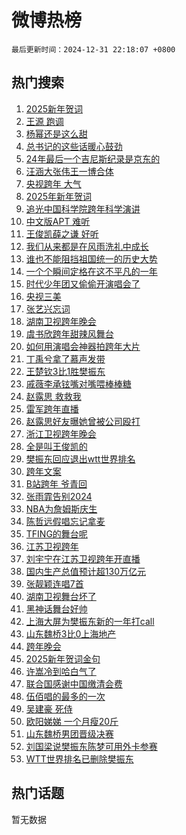 # 微博热榜

`最后更新时间：2024-12-31 22:18:07 +0800`

## 热门搜索

1. [2025新年贺词](https://m.weibo.cn/search?containerid=100103type%3D1%26t%3D10%26q%3D%232025%E6%96%B0%E5%B9%B4%E8%B4%BA%E8%AF%8D%23&stream_entry_id=51&isnewpage=1&extparam=seat%3D1%26c_type%3D51%26pos%3D0%26q%3D%25232025%25E6%2596%25B0%25E5%25B9%25B4%25E8%25B4%25BA%25E8%25AF%258D%2523%26cate%3D10103%26dgr%3D0%26filter_type%3Drealtimehot%26stream_entry_id%3D51%26display_time%3D1735654686%26pre_seqid%3D173565468649703179279124)
1. [王源 跑调](https://m.weibo.cn/search?containerid=100103type%3D1%26t%3D10%26q%3D%E7%8E%8B%E6%BA%90+%E8%B7%91%E8%B0%83&stream_entry_id=31&isnewpage=1&extparam=seat%3D1%26pos%3D0%26q%3D%25E7%258E%258B%25E6%25BA%2590%2520%25E8%25B7%2591%25E8%25B0%2583%26realpos%3D1%26flag%3D4%26c_type%3D31%26band_rank%3D1%26cate%3D5001%26dgr%3D0%26filter_type%3Drealtimehot%26lcate%3D5001%26stream_entry_id%3D31%26display_time%3D1735654686%26pre_seqid%3D173565468649703179279124)
1. [杨幂还是这么甜](https://m.weibo.cn/search?containerid=100103type%3D1%26t%3D10%26q%3D%E6%9D%A8%E5%B9%82%E8%BF%98%E6%98%AF%E8%BF%99%E4%B9%88%E7%94%9C&stream_entry_id=31&isnewpage=1&extparam=seat%3D1%26pos%3D1%26q%3D%25E6%259D%25A8%25E5%25B9%2582%25E8%25BF%2598%25E6%2598%25AF%25E8%25BF%2599%25E4%25B9%2588%25E7%2594%259C%26realpos%3D2%26flag%3D4%26c_type%3D31%26band_rank%3D2%26cate%3D5001%26dgr%3D0%26filter_type%3Drealtimehot%26lcate%3D5001%26stream_entry_id%3D31%26display_time%3D1735654686%26pre_seqid%3D173565468649703179279124)
1. [总书记的这些话暖心鼓劲](https://m.weibo.cn/search?containerid=100103type%3D1%26t%3D10%26q%3D%23%E6%80%BB%E4%B9%A6%E8%AE%B0%E7%9A%84%E8%BF%99%E4%BA%9B%E8%AF%9D%E6%9A%96%E5%BF%83%E9%BC%93%E5%8A%B2%23&stream_entry_id=31&isnewpage=1&extparam=seat%3D1%26pos%3D2%26q%3D%2523%25E6%2580%25BB%25E4%25B9%25A6%25E8%25AE%25B0%25E7%259A%2584%25E8%25BF%2599%25E4%25BA%259B%25E8%25AF%259D%25E6%259A%2596%25E5%25BF%2583%25E9%25BC%2593%25E5%258A%25B2%2523%26realpos%3D3%26flag%3D1%26c_type%3D31%26band_rank%3D3%26cate%3D5001%26dgr%3D0%26filter_type%3Drealtimehot%26lcate%3D5001%26stream_entry_id%3D31%26display_time%3D1735654686%26pre_seqid%3D173565468649703179279124)
1. [24年最后一个吉尼斯纪录是京东的](https://m.weibo.cn/search?containerid=100103type%3D1%26t%3D10%26q%3D%2324%E5%B9%B4%E6%9C%80%E5%90%8E%E4%B8%80%E4%B8%AA%E5%90%89%E5%B0%BC%E6%96%AF%E7%BA%AA%E5%BD%95%E6%98%AF%E4%BA%AC%E4%B8%9C%E7%9A%84%23&stream_entry_id=31&isnewpage=1&extparam=seat%3D1%26topic_ad%3D1%26pos%3D3%26q%3D%252324%25E5%25B9%25B4%25E6%259C%2580%25E5%2590%258E%25E4%25B8%2580%25E4%25B8%25AA%25E5%2590%2589%25E5%25B0%25BC%25E6%2596%25AF%25E7%25BA%25AA%25E5%25BD%2595%25E6%2598%25AF%25E4%25BA%25AC%25E4%25B8%259C%25E7%259A%2584%2523%26dgr%3D0%26adid%3D271126%26filter_type%3Drealtimehot%26c_type%3D31%26band_rank%3D4%26cate%3D5001%26is_ad_pos%3D1%26lcate%3D5001%26stream_entry_id%3D31%26display_time%3D1735654686%26pre_seqid%3D173565468649703179279124)
1. [汪涵大张伟王一博合体](https://m.weibo.cn/search?containerid=100103type%3D1%26t%3D10%26q%3D%23%E6%B1%AA%E6%B6%B5%E5%A4%A7%E5%BC%A0%E4%BC%9F%E7%8E%8B%E4%B8%80%E5%8D%9A%E5%90%88%E4%BD%93%23&stream_entry_id=31&isnewpage=1&extparam=seat%3D1%26pos%3D4%26q%3D%2523%25E6%25B1%25AA%25E6%25B6%25B5%25E5%25A4%25A7%25E5%25BC%25A0%25E4%25BC%259F%25E7%258E%258B%25E4%25B8%2580%25E5%258D%259A%25E5%2590%2588%25E4%25BD%2593%2523%26realpos%3D4%26flag%3D1%26c_type%3D31%26band_rank%3D4%26cate%3D5001%26dgr%3D0%26filter_type%3Drealtimehot%26lcate%3D5001%26stream_entry_id%3D31%26display_time%3D1735654686%26pre_seqid%3D173565468649703179279124)
1. [央视跨年 大气](https://m.weibo.cn/search?containerid=100103type%3D1%26t%3D10%26q%3D%E5%A4%AE%E8%A7%86%E8%B7%A8%E5%B9%B4+%E5%A4%A7%E6%B0%94&stream_entry_id=31&isnewpage=1&extparam=seat%3D1%26pos%3D5%26q%3D%25E5%25A4%25AE%25E8%25A7%2586%25E8%25B7%25A8%25E5%25B9%25B4%2520%25E5%25A4%25A7%25E6%25B0%2594%26realpos%3D5%26flag%3D1%26c_type%3D31%26band_rank%3D5%26cate%3D5001%26dgr%3D0%26filter_type%3Drealtimehot%26lcate%3D5001%26stream_entry_id%3D31%26display_time%3D1735654686%26pre_seqid%3D173565468649703179279124)
1. [2025年新年贺词](https://m.weibo.cn/search?containerid=100103type%3D1%26t%3D10%26q%3D%232025%E5%B9%B4%E6%96%B0%E5%B9%B4%E8%B4%BA%E8%AF%8D%23&stream_entry_id=31&isnewpage=1&extparam=seat%3D1%26pos%3D6%26q%3D%25232025%25E5%25B9%25B4%25E6%2596%25B0%25E5%25B9%25B4%25E8%25B4%25BA%25E8%25AF%258D%2523%26realpos%3D6%26flag%3D2%26c_type%3D31%26band_rank%3D6%26cate%3D5001%26dgr%3D0%26filter_type%3Drealtimehot%26lcate%3D5001%26stream_entry_id%3D31%26display_time%3D1735654686%26pre_seqid%3D173565468649703179279124)
1. [追光中国科学院跨年科学演讲](https://m.weibo.cn/search?containerid=100103type%3D1%26t%3D10%26q%3D%23%E8%BF%BD%E5%85%89%E4%B8%AD%E5%9B%BD%E7%A7%91%E5%AD%A6%E9%99%A2%E8%B7%A8%E5%B9%B4%E7%A7%91%E5%AD%A6%E6%BC%94%E8%AE%B2%23&stream_entry_id=31&isnewpage=1&extparam=seat%3D1%26topic_ad%3D1%26pos%3D7%26q%3D%2523%25E8%25BF%25BD%25E5%2585%2589%25E4%25B8%25AD%25E5%259B%25BD%25E7%25A7%2591%25E5%25AD%25A6%25E9%2599%25A2%25E8%25B7%25A8%25E5%25B9%25B4%25E7%25A7%2591%25E5%25AD%25A6%25E6%25BC%2594%25E8%25AE%25B2%2523%26dgr%3D0%26adid%3D271266%26filter_type%3Drealtimehot%26c_type%3D31%26band_rank%3D7%26cate%3D5001%26is_ad_pos%3D1%26lcate%3D5001%26stream_entry_id%3D31%26display_time%3D1735654686%26pre_seqid%3D173565468649703179279124)
1. [中文版APT 难听](https://m.weibo.cn/search?containerid=100103type%3D1%26t%3D10%26q%3D%E4%B8%AD%E6%96%87%E7%89%88APT+%E9%9A%BE%E5%90%AC&stream_entry_id=31&isnewpage=1&extparam=seat%3D1%26pos%3D8%26q%3D%25E4%25B8%25AD%25E6%2596%2587%25E7%2589%2588APT%2520%25E9%259A%25BE%25E5%2590%25AC%26realpos%3D7%26flag%3D2%26c_type%3D31%26band_rank%3D7%26cate%3D5001%26dgr%3D0%26filter_type%3Drealtimehot%26lcate%3D5001%26stream_entry_id%3D31%26display_time%3D1735654686%26pre_seqid%3D173565468649703179279124)
1. [王俊凯薛之谦 好听](https://m.weibo.cn/search?containerid=100103type%3D1%26t%3D10%26q%3D%E7%8E%8B%E4%BF%8A%E5%87%AF%E8%96%9B%E4%B9%8B%E8%B0%A6+%E5%A5%BD%E5%90%AC&stream_entry_id=31&isnewpage=1&extparam=seat%3D1%26pos%3D9%26q%3D%25E7%258E%258B%25E4%25BF%258A%25E5%2587%25AF%25E8%2596%259B%25E4%25B9%258B%25E8%25B0%25A6%2520%25E5%25A5%25BD%25E5%2590%25AC%26realpos%3D8%26flag%3D1%26c_type%3D31%26band_rank%3D8%26cate%3D5001%26dgr%3D0%26filter_type%3Drealtimehot%26lcate%3D5001%26stream_entry_id%3D31%26display_time%3D1735654686%26pre_seqid%3D173565468649703179279124)
1. [我们从来都是在风雨洗礼中成长](https://m.weibo.cn/search?containerid=100103type%3D1%26t%3D10%26q%3D%23%E6%88%91%E4%BB%AC%E4%BB%8E%E6%9D%A5%E9%83%BD%E6%98%AF%E5%9C%A8%E9%A3%8E%E9%9B%A8%E6%B4%97%E7%A4%BC%E4%B8%AD%E6%88%90%E9%95%BF%23&stream_entry_id=31&isnewpage=1&extparam=seat%3D1%26pos%3D10%26q%3D%2523%25E6%2588%2591%25E4%25BB%25AC%25E4%25BB%258E%25E6%259D%25A5%25E9%2583%25BD%25E6%2598%25AF%25E5%259C%25A8%25E9%25A3%258E%25E9%259B%25A8%25E6%25B4%2597%25E7%25A4%25BC%25E4%25B8%25AD%25E6%2588%2590%25E9%2595%25BF%2523%26realpos%3D9%26flag%3D1%26c_type%3D31%26band_rank%3D9%26cate%3D5001%26dgr%3D0%26filter_type%3Drealtimehot%26lcate%3D5001%26stream_entry_id%3D31%26display_time%3D1735654686%26pre_seqid%3D173565468649703179279124)
1. [谁也不能阻挡祖国统一的历史大势](https://m.weibo.cn/search?containerid=100103type%3D1%26t%3D10%26q%3D%23%E8%B0%81%E4%B9%9F%E4%B8%8D%E8%83%BD%E9%98%BB%E6%8C%A1%E7%A5%96%E5%9B%BD%E7%BB%9F%E4%B8%80%E7%9A%84%E5%8E%86%E5%8F%B2%E5%A4%A7%E5%8A%BF%23&stream_entry_id=31&isnewpage=1&extparam=seat%3D1%26pos%3D11%26q%3D%2523%25E8%25B0%2581%25E4%25B9%259F%25E4%25B8%258D%25E8%2583%25BD%25E9%2598%25BB%25E6%258C%25A1%25E7%25A5%2596%25E5%259B%25BD%25E7%25BB%259F%25E4%25B8%2580%25E7%259A%2584%25E5%258E%2586%25E5%258F%25B2%25E5%25A4%25A7%25E5%258A%25BF%2523%26realpos%3D10%26flag%3D1%26c_type%3D31%26band_rank%3D10%26cate%3D5001%26dgr%3D0%26filter_type%3Drealtimehot%26lcate%3D5001%26stream_entry_id%3D31%26display_time%3D1735654686%26pre_seqid%3D173565468649703179279124)
1. [一个个瞬间定格在这不平凡的一年](https://m.weibo.cn/search?containerid=100103type%3D1%26t%3D10%26q%3D%23%E4%B8%80%E4%B8%AA%E4%B8%AA%E7%9E%AC%E9%97%B4%E5%AE%9A%E6%A0%BC%E5%9C%A8%E8%BF%99%E4%B8%8D%E5%B9%B3%E5%87%A1%E7%9A%84%E4%B8%80%E5%B9%B4%23&stream_entry_id=31&isnewpage=1&extparam=seat%3D1%26pos%3D12%26q%3D%2523%25E4%25B8%2580%25E4%25B8%25AA%25E4%25B8%25AA%25E7%259E%25AC%25E9%2597%25B4%25E5%25AE%259A%25E6%25A0%25BC%25E5%259C%25A8%25E8%25BF%2599%25E4%25B8%258D%25E5%25B9%25B3%25E5%2587%25A1%25E7%259A%2584%25E4%25B8%2580%25E5%25B9%25B4%2523%26realpos%3D11%26flag%3D1%26c_type%3D31%26band_rank%3D11%26cate%3D5001%26dgr%3D0%26filter_type%3Drealtimehot%26lcate%3D5001%26stream_entry_id%3D31%26display_time%3D1735654686%26pre_seqid%3D173565468649703179279124)
1. [时代少年团又偷偷开演唱会了](https://m.weibo.cn/search?containerid=100103type%3D1%26t%3D10%26q%3D%E6%97%B6%E4%BB%A3%E5%B0%91%E5%B9%B4%E5%9B%A2%E5%8F%88%E5%81%B7%E5%81%B7%E5%BC%80%E6%BC%94%E5%94%B1%E4%BC%9A%E4%BA%86&stream_entry_id=31&isnewpage=1&extparam=seat%3D1%26pos%3D13%26q%3D%25E6%2597%25B6%25E4%25BB%25A3%25E5%25B0%2591%25E5%25B9%25B4%25E5%259B%25A2%25E5%258F%2588%25E5%2581%25B7%25E5%2581%25B7%25E5%25BC%2580%25E6%25BC%2594%25E5%2594%25B1%25E4%25BC%259A%25E4%25BA%2586%26realpos%3D12%26flag%3D1%26c_type%3D31%26band_rank%3D12%26cate%3D5001%26dgr%3D0%26filter_type%3Drealtimehot%26lcate%3D5001%26stream_entry_id%3D31%26display_time%3D1735654686%26pre_seqid%3D173565468649703179279124)
1. [央视三美](https://m.weibo.cn/search?containerid=100103type%3D1%26t%3D10%26q%3D%E5%A4%AE%E8%A7%86%E4%B8%89%E7%BE%8E&stream_entry_id=31&isnewpage=1&extparam=seat%3D1%26pos%3D14%26q%3D%25E5%25A4%25AE%25E8%25A7%2586%25E4%25B8%2589%25E7%25BE%258E%26realpos%3D13%26flag%3D1%26c_type%3D31%26band_rank%3D13%26cate%3D5001%26dgr%3D0%26filter_type%3Drealtimehot%26lcate%3D5001%26stream_entry_id%3D31%26display_time%3D1735654686%26pre_seqid%3D173565468649703179279124)
1. [张艺兴忘词](https://m.weibo.cn/search?containerid=100103type%3D1%26t%3D10%26q%3D%E5%BC%A0%E8%89%BA%E5%85%B4%E5%BF%98%E8%AF%8D&stream_entry_id=31&isnewpage=1&extparam=seat%3D1%26pos%3D15%26q%3D%25E5%25BC%25A0%25E8%2589%25BA%25E5%2585%25B4%25E5%25BF%2598%25E8%25AF%258D%26realpos%3D14%26flag%3D1%26c_type%3D31%26band_rank%3D14%26cate%3D5001%26dgr%3D0%26filter_type%3Drealtimehot%26lcate%3D5001%26stream_entry_id%3D31%26display_time%3D1735654686%26pre_seqid%3D173565468649703179279124)
1. [湖南卫视跨年晚会](https://m.weibo.cn/search?containerid=100103type%3D1%26t%3D10%26q%3D%E6%B9%96%E5%8D%97%E5%8D%AB%E8%A7%86%E8%B7%A8%E5%B9%B4%E6%99%9A%E4%BC%9A&stream_entry_id=31&isnewpage=1&extparam=seat%3D1%26pos%3D16%26q%3D%25E6%25B9%2596%25E5%258D%2597%25E5%258D%25AB%25E8%25A7%2586%25E8%25B7%25A8%25E5%25B9%25B4%25E6%2599%259A%25E4%25BC%259A%26realpos%3D15%26flag%3D2%26c_type%3D31%26band_rank%3D15%26cate%3D5001%26dgr%3D0%26filter_type%3Drealtimehot%26lcate%3D5001%26stream_entry_id%3D31%26display_time%3D1735654686%26pre_seqid%3D173565468649703179279124)
1. [虞书欣跨年甜辣风舞台](https://m.weibo.cn/search?containerid=100103type%3D1%26t%3D10%26q%3D%E8%99%9E%E4%B9%A6%E6%AC%A3%E8%B7%A8%E5%B9%B4%E7%94%9C%E8%BE%A3%E9%A3%8E%E8%88%9E%E5%8F%B0&stream_entry_id=31&isnewpage=1&extparam=seat%3D1%26pos%3D17%26q%3D%25E8%2599%259E%25E4%25B9%25A6%25E6%25AC%25A3%25E8%25B7%25A8%25E5%25B9%25B4%25E7%2594%259C%25E8%25BE%25A3%25E9%25A3%258E%25E8%2588%259E%25E5%258F%25B0%26realpos%3D16%26flag%3D1%26c_type%3D31%26band_rank%3D16%26cate%3D5001%26dgr%3D0%26filter_type%3Drealtimehot%26lcate%3D5001%26stream_entry_id%3D31%26display_time%3D1735654686%26pre_seqid%3D173565468649703179279124)
1. [如何用演唱会神器拍跨年大片](https://m.weibo.cn/search?containerid=100103type%3D1%26t%3D10%26q%3D%23%E5%A6%82%E4%BD%95%E7%94%A8%E6%BC%94%E5%94%B1%E4%BC%9A%E7%A5%9E%E5%99%A8%E6%8B%8D%E8%B7%A8%E5%B9%B4%E5%A4%A7%E7%89%87%23&stream_entry_id=31&isnewpage=1&extparam=seat%3D1%26pos%3D18%26q%3D%2523%25E5%25A6%2582%25E4%25BD%2595%25E7%2594%25A8%25E6%25BC%2594%25E5%2594%25B1%25E4%25BC%259A%25E7%25A5%259E%25E5%2599%25A8%25E6%258B%258D%25E8%25B7%25A8%25E5%25B9%25B4%25E5%25A4%25A7%25E7%2589%2587%2523%26realpos%3D17%26adid%3D270818%26flag%3D0%26c_type%3D31%26band_rank%3D17%26cate%3D5001%26dgr%3D0%26filter_type%3Drealtimehot%26lcate%3D5001%26stream_entry_id%3D31%26display_time%3D1735654686%26pre_seqid%3D173565468649703179279124)
1. [丁禹兮拿了慕声发带](https://m.weibo.cn/search?containerid=100103type%3D1%26t%3D10%26q%3D%E4%B8%81%E7%A6%B9%E5%85%AE%E6%8B%BF%E4%BA%86%E6%85%95%E5%A3%B0%E5%8F%91%E5%B8%A6&stream_entry_id=31&isnewpage=1&extparam=seat%3D1%26pos%3D19%26q%3D%25E4%25B8%2581%25E7%25A6%25B9%25E5%2585%25AE%25E6%258B%25BF%25E4%25BA%2586%25E6%2585%2595%25E5%25A3%25B0%25E5%258F%2591%25E5%25B8%25A6%26realpos%3D18%26flag%3D1%26c_type%3D31%26band_rank%3D18%26cate%3D5001%26dgr%3D0%26filter_type%3Drealtimehot%26lcate%3D5001%26stream_entry_id%3D31%26display_time%3D1735654686%26pre_seqid%3D173565468649703179279124)
1. [王楚钦3比1胜樊振东](https://m.weibo.cn/search?containerid=100103type%3D1%26t%3D10%26q%3D%E7%8E%8B%E6%A5%9A%E9%92%A63%E6%AF%941%E8%83%9C%E6%A8%8A%E6%8C%AF%E4%B8%9C&stream_entry_id=31&isnewpage=1&extparam=seat%3D1%26pos%3D20%26q%3D%25E7%258E%258B%25E6%25A5%259A%25E9%2592%25A63%25E6%25AF%25941%25E8%2583%259C%25E6%25A8%258A%25E6%258C%25AF%25E4%25B8%259C%26realpos%3D19%26flag%3D2%26c_type%3D31%26band_rank%3D19%26cate%3D5001%26dgr%3D0%26filter_type%3Drealtimehot%26lcate%3D5001%26stream_entry_id%3D31%26display_time%3D1735654686%26pre_seqid%3D173565468649703179279124)
1. [戚薇李承铉嘴对嘴喂棒棒糖](https://m.weibo.cn/search?containerid=100103type%3D1%26t%3D10%26q%3D%E6%88%9A%E8%96%87%E6%9D%8E%E6%89%BF%E9%93%89%E5%98%B4%E5%AF%B9%E5%98%B4%E5%96%82%E6%A3%92%E6%A3%92%E7%B3%96&stream_entry_id=31&isnewpage=1&extparam=seat%3D1%26pos%3D21%26q%3D%25E6%2588%259A%25E8%2596%2587%25E6%259D%258E%25E6%2589%25BF%25E9%2593%2589%25E5%2598%25B4%25E5%25AF%25B9%25E5%2598%25B4%25E5%2596%2582%25E6%25A3%2592%25E6%25A3%2592%25E7%25B3%2596%26realpos%3D20%26flag%3D1%26c_type%3D31%26band_rank%3D20%26cate%3D5001%26dgr%3D0%26filter_type%3Drealtimehot%26lcate%3D5001%26stream_entry_id%3D31%26display_time%3D1735654686%26pre_seqid%3D173565468649703179279124)
1. [赵露思 救救我](https://m.weibo.cn/search?containerid=100103type%3D1%26t%3D10%26q%3D%E8%B5%B5%E9%9C%B2%E6%80%9D+%E6%95%91%E6%95%91%E6%88%91&stream_entry_id=31&isnewpage=1&extparam=seat%3D1%26pos%3D22%26q%3D%25E8%25B5%25B5%25E9%259C%25B2%25E6%2580%259D%2520%25E6%2595%2591%25E6%2595%2591%25E6%2588%2591%26realpos%3D21%26flag%3D2%26c_type%3D31%26band_rank%3D21%26cate%3D5001%26dgr%3D0%26filter_type%3Drealtimehot%26lcate%3D5001%26stream_entry_id%3D31%26display_time%3D1735654686%26pre_seqid%3D173565468649703179279124)
1. [雷军跨年直播](https://m.weibo.cn/search?containerid=100103type%3D1%26t%3D10%26q%3D%23%E9%9B%B7%E5%86%9B%E8%B7%A8%E5%B9%B4%E7%9B%B4%E6%92%AD%23&stream_entry_id=31&isnewpage=1&extparam=seat%3D1%26pos%3D23%26q%3D%2523%25E9%259B%25B7%25E5%2586%259B%25E8%25B7%25A8%25E5%25B9%25B4%25E7%259B%25B4%25E6%2592%25AD%2523%26realpos%3D22%26adid%3D271310%26flag%3D0%26c_type%3D31%26band_rank%3D22%26cate%3D5001%26dgr%3D0%26filter_type%3Drealtimehot%26lcate%3D5001%26stream_entry_id%3D31%26display_time%3D1735654686%26pre_seqid%3D173565468649703179279124)
1. [赵露思好友曝她曾被公司殴打](https://m.weibo.cn/search?containerid=100103type%3D1%26t%3D10%26q%3D%E8%B5%B5%E9%9C%B2%E6%80%9D%E5%A5%BD%E5%8F%8B%E6%9B%9D%E5%A5%B9%E6%9B%BE%E8%A2%AB%E5%85%AC%E5%8F%B8%E6%AE%B4%E6%89%93&stream_entry_id=31&isnewpage=1&extparam=seat%3D1%26pos%3D24%26q%3D%25E8%25B5%25B5%25E9%259C%25B2%25E6%2580%259D%25E5%25A5%25BD%25E5%258F%258B%25E6%259B%259D%25E5%25A5%25B9%25E6%259B%25BE%25E8%25A2%25AB%25E5%2585%25AC%25E5%258F%25B8%25E6%25AE%25B4%25E6%2589%2593%26realpos%3D23%26flag%3D2%26c_type%3D31%26band_rank%3D23%26cate%3D5001%26dgr%3D0%26filter_type%3Drealtimehot%26lcate%3D5001%26stream_entry_id%3D31%26display_time%3D1735654686%26pre_seqid%3D173565468649703179279124)
1. [浙江卫视跨年晚会](https://m.weibo.cn/search?containerid=100103type%3D1%26t%3D10%26q%3D%E6%B5%99%E6%B1%9F%E5%8D%AB%E8%A7%86%E8%B7%A8%E5%B9%B4%E6%99%9A%E4%BC%9A&stream_entry_id=31&isnewpage=1&extparam=seat%3D1%26pos%3D25%26q%3D%25E6%25B5%2599%25E6%25B1%259F%25E5%258D%25AB%25E8%25A7%2586%25E8%25B7%25A8%25E5%25B9%25B4%25E6%2599%259A%25E4%25BC%259A%26realpos%3D24%26flag%3D0%26c_type%3D31%26band_rank%3D24%26cate%3D5001%26dgr%3D0%26filter_type%3Drealtimehot%26lcate%3D5001%26stream_entry_id%3D31%26display_time%3D1735654686%26pre_seqid%3D173565468649703179279124)
1. [全是叫王俊凯的](https://m.weibo.cn/search?containerid=100103type%3D1%26t%3D10%26q%3D%23%E5%85%A8%E6%98%AF%E5%8F%AB%E7%8E%8B%E4%BF%8A%E5%87%AF%E7%9A%84%23&stream_entry_id=31&isnewpage=1&extparam=seat%3D1%26pos%3D26%26q%3D%2523%25E5%2585%25A8%25E6%2598%25AF%25E5%258F%25AB%25E7%258E%258B%25E4%25BF%258A%25E5%2587%25AF%25E7%259A%2584%2523%26realpos%3D25%26flag%3D1%26c_type%3D31%26band_rank%3D25%26cate%3D5001%26dgr%3D0%26filter_type%3Drealtimehot%26lcate%3D5001%26stream_entry_id%3D31%26display_time%3D1735654686%26pre_seqid%3D173565468649703179279124)
1. [樊振东回应退出wtt世界排名](https://m.weibo.cn/search?containerid=100103type%3D1%26t%3D10%26q%3D%23%E6%A8%8A%E6%8C%AF%E4%B8%9C%E5%9B%9E%E5%BA%94%E9%80%80%E5%87%BAwtt%E4%B8%96%E7%95%8C%E6%8E%92%E5%90%8D%23&stream_entry_id=31&isnewpage=1&extparam=seat%3D1%26pos%3D27%26q%3D%2523%25E6%25A8%258A%25E6%258C%25AF%25E4%25B8%259C%25E5%259B%259E%25E5%25BA%2594%25E9%2580%2580%25E5%2587%25BAwtt%25E4%25B8%2596%25E7%2595%258C%25E6%258E%2592%25E5%2590%258D%2523%26realpos%3D26%26flag%3D1%26c_type%3D31%26band_rank%3D26%26cate%3D5001%26dgr%3D0%26filter_type%3Drealtimehot%26lcate%3D5001%26stream_entry_id%3D31%26display_time%3D1735654686%26pre_seqid%3D173565468649703179279124)
1. [跨年文案](https://m.weibo.cn/search?containerid=100103type%3D1%26t%3D10%26q%3D%E8%B7%A8%E5%B9%B4%E6%96%87%E6%A1%88&stream_entry_id=31&isnewpage=1&extparam=seat%3D1%26pos%3D28%26q%3D%25E8%25B7%25A8%25E5%25B9%25B4%25E6%2596%2587%25E6%25A1%2588%26realpos%3D27%26flag%3D0%26c_type%3D31%26band_rank%3D27%26cate%3D5001%26dgr%3D0%26filter_type%3Drealtimehot%26lcate%3D5001%26stream_entry_id%3D31%26display_time%3D1735654686%26pre_seqid%3D173565468649703179279124)
1. [B站跨年 爷青回](https://m.weibo.cn/search?containerid=100103type%3D1%26t%3D10%26q%3DB%E7%AB%99%E8%B7%A8%E5%B9%B4+%E7%88%B7%E9%9D%92%E5%9B%9E&stream_entry_id=31&isnewpage=1&extparam=seat%3D1%26pos%3D29%26q%3DB%25E7%25AB%2599%25E8%25B7%25A8%25E5%25B9%25B4%2520%25E7%2588%25B7%25E9%259D%2592%25E5%259B%259E%26realpos%3D28%26flag%3D0%26c_type%3D31%26band_rank%3D28%26cate%3D5001%26dgr%3D0%26filter_type%3Drealtimehot%26lcate%3D5001%26stream_entry_id%3D31%26display_time%3D1735654686%26pre_seqid%3D173565468649703179279124)
1. [张雨霏告别2024](https://m.weibo.cn/search?containerid=100103type%3D1%26t%3D10%26q%3D%23%E5%BC%A0%E9%9B%A8%E9%9C%8F%E5%91%8A%E5%88%AB2024%23&stream_entry_id=31&isnewpage=1&extparam=seat%3D1%26pos%3D30%26q%3D%2523%25E5%25BC%25A0%25E9%259B%25A8%25E9%259C%258F%25E5%2591%258A%25E5%2588%25AB2024%2523%26realpos%3D29%26flag%3D1%26c_type%3D31%26band_rank%3D29%26cate%3D5001%26dgr%3D0%26filter_type%3Drealtimehot%26lcate%3D5001%26stream_entry_id%3D31%26display_time%3D1735654686%26pre_seqid%3D173565468649703179279124)
1. [NBA为詹姆斯庆生](https://m.weibo.cn/search?containerid=100103type%3D1%26t%3D10%26q%3D%23NBA%E4%B8%BA%E8%A9%B9%E5%A7%86%E6%96%AF%E5%BA%86%E7%94%9F%23&stream_entry_id=31&isnewpage=1&extparam=seat%3D1%26pos%3D31%26q%3D%2523NBA%25E4%25B8%25BA%25E8%25A9%25B9%25E5%25A7%2586%25E6%2596%25AF%25E5%25BA%2586%25E7%2594%259F%2523%26realpos%3D30%26flag%3D1%26c_type%3D31%26band_rank%3D30%26cate%3D5001%26dgr%3D0%26filter_type%3Drealtimehot%26lcate%3D5001%26stream_entry_id%3D31%26display_time%3D1735654686%26pre_seqid%3D173565468649703179279124)
1. [陈哲远假唱忘记拿麦](https://m.weibo.cn/search?containerid=100103type%3D1%26t%3D10%26q%3D%23%E9%99%88%E5%93%B2%E8%BF%9C%E5%81%87%E5%94%B1%E5%BF%98%E8%AE%B0%E6%8B%BF%E9%BA%A6%23&stream_entry_id=31&isnewpage=1&extparam=seat%3D1%26pos%3D32%26q%3D%2523%25E9%2599%2588%25E5%2593%25B2%25E8%25BF%259C%25E5%2581%2587%25E5%2594%25B1%25E5%25BF%2598%25E8%25AE%25B0%25E6%258B%25BF%25E9%25BA%25A6%2523%26realpos%3D31%26flag%3D1%26c_type%3D31%26band_rank%3D31%26cate%3D5001%26dgr%3D0%26filter_type%3Drealtimehot%26lcate%3D5001%26stream_entry_id%3D31%26display_time%3D1735654686%26pre_seqid%3D173565468649703179279124)
1. [TFING的舞台呢](https://m.weibo.cn/search?containerid=100103type%3D1%26t%3D10%26q%3D%23TFING%E7%9A%84%E8%88%9E%E5%8F%B0%E5%91%A2%23&stream_entry_id=31&isnewpage=1&extparam=seat%3D1%26pos%3D33%26q%3D%2523TFING%25E7%259A%2584%25E8%2588%259E%25E5%258F%25B0%25E5%2591%25A2%2523%26realpos%3D32%26flag%3D1%26c_type%3D31%26band_rank%3D32%26cate%3D5001%26dgr%3D0%26filter_type%3Drealtimehot%26lcate%3D5001%26stream_entry_id%3D31%26display_time%3D1735654686%26pre_seqid%3D173565468649703179279124)
1. [江苏卫视跨年](https://m.weibo.cn/search?containerid=100103type%3D1%26t%3D10%26q%3D%E6%B1%9F%E8%8B%8F%E5%8D%AB%E8%A7%86%E8%B7%A8%E5%B9%B4&stream_entry_id=31&isnewpage=1&extparam=seat%3D1%26pos%3D34%26q%3D%25E6%25B1%259F%25E8%258B%258F%25E5%258D%25AB%25E8%25A7%2586%25E8%25B7%25A8%25E5%25B9%25B4%26realpos%3D33%26flag%3D0%26c_type%3D31%26band_rank%3D33%26cate%3D5001%26dgr%3D0%26filter_type%3Drealtimehot%26lcate%3D5001%26stream_entry_id%3D31%26display_time%3D1735654686%26pre_seqid%3D173565468649703179279124)
1. [刘宇宁在江苏卫视跨年开直播](https://m.weibo.cn/search?containerid=100103type%3D1%26t%3D10%26q%3D%23%E5%88%98%E5%AE%87%E5%AE%81%E5%9C%A8%E6%B1%9F%E8%8B%8F%E5%8D%AB%E8%A7%86%E8%B7%A8%E5%B9%B4%E5%BC%80%E7%9B%B4%E6%92%AD%23&stream_entry_id=31&isnewpage=1&extparam=seat%3D1%26pos%3D35%26q%3D%2523%25E5%2588%2598%25E5%25AE%2587%25E5%25AE%2581%25E5%259C%25A8%25E6%25B1%259F%25E8%258B%258F%25E5%258D%25AB%25E8%25A7%2586%25E8%25B7%25A8%25E5%25B9%25B4%25E5%25BC%2580%25E7%259B%25B4%25E6%2592%25AD%2523%26realpos%3D34%26flag%3D1%26c_type%3D31%26band_rank%3D34%26cate%3D5001%26dgr%3D0%26filter_type%3Drealtimehot%26lcate%3D5001%26stream_entry_id%3D31%26display_time%3D1735654686%26pre_seqid%3D173565468649703179279124)
1. [国内生产总值预计超130万亿元](https://m.weibo.cn/search?containerid=100103type%3D1%26t%3D10%26q%3D%23%E5%9B%BD%E5%86%85%E7%94%9F%E4%BA%A7%E6%80%BB%E5%80%BC%E9%A2%84%E8%AE%A1%E8%B6%85130%E4%B8%87%E4%BA%BF%E5%85%83%23&stream_entry_id=31&isnewpage=1&extparam=seat%3D1%26pos%3D36%26q%3D%2523%25E5%259B%25BD%25E5%2586%2585%25E7%2594%259F%25E4%25BA%25A7%25E6%2580%25BB%25E5%2580%25BC%25E9%25A2%2584%25E8%25AE%25A1%25E8%25B6%2585130%25E4%25B8%2587%25E4%25BA%25BF%25E5%2585%2583%2523%26realpos%3D35%26flag%3D0%26c_type%3D31%26band_rank%3D35%26cate%3D5001%26dgr%3D0%26filter_type%3Drealtimehot%26lcate%3D5001%26stream_entry_id%3D31%26display_time%3D1735654686%26pre_seqid%3D173565468649703179279124)
1. [张靓颖连唱7首](https://m.weibo.cn/search?containerid=100103type%3D1%26t%3D10%26q%3D%E5%BC%A0%E9%9D%93%E9%A2%96%E8%BF%9E%E5%94%B17%E9%A6%96&stream_entry_id=31&isnewpage=1&extparam=seat%3D1%26pos%3D37%26q%3D%25E5%25BC%25A0%25E9%259D%2593%25E9%25A2%2596%25E8%25BF%259E%25E5%2594%25B17%25E9%25A6%2596%26realpos%3D36%26flag%3D1%26c_type%3D31%26band_rank%3D36%26cate%3D5001%26dgr%3D0%26filter_type%3Drealtimehot%26lcate%3D5001%26stream_entry_id%3D31%26display_time%3D1735654686%26pre_seqid%3D173565468649703179279124)
1. [湖南卫视舞台坏了](https://m.weibo.cn/search?containerid=100103type%3D1%26t%3D10%26q%3D%23%E6%B9%96%E5%8D%97%E5%8D%AB%E8%A7%86%E8%88%9E%E5%8F%B0%E5%9D%8F%E4%BA%86%23&stream_entry_id=31&isnewpage=1&extparam=seat%3D1%26pos%3D38%26q%3D%2523%25E6%25B9%2596%25E5%258D%2597%25E5%258D%25AB%25E8%25A7%2586%25E8%2588%259E%25E5%258F%25B0%25E5%259D%258F%25E4%25BA%2586%2523%26realpos%3D37%26flag%3D0%26c_type%3D31%26band_rank%3D37%26cate%3D5001%26dgr%3D0%26filter_type%3Drealtimehot%26lcate%3D5001%26stream_entry_id%3D31%26display_time%3D1735654686%26pre_seqid%3D173565468649703179279124)
1. [黑神话舞台好帅](https://m.weibo.cn/search?containerid=100103type%3D1%26t%3D10%26q%3D%E9%BB%91%E7%A5%9E%E8%AF%9D%E8%88%9E%E5%8F%B0%E5%A5%BD%E5%B8%85&stream_entry_id=31&isnewpage=1&extparam=seat%3D1%26pos%3D39%26q%3D%25E9%25BB%2591%25E7%25A5%259E%25E8%25AF%259D%25E8%2588%259E%25E5%258F%25B0%25E5%25A5%25BD%25E5%25B8%2585%26realpos%3D38%26flag%3D1%26c_type%3D31%26band_rank%3D38%26cate%3D5001%26dgr%3D0%26filter_type%3Drealtimehot%26lcate%3D5001%26stream_entry_id%3D31%26display_time%3D1735654686%26pre_seqid%3D173565468649703179279124)
1. [上海大屏为樊振东新的一年打call](https://m.weibo.cn/search?containerid=100103type%3D1%26t%3D10%26q%3D%23%E4%B8%8A%E6%B5%B7%E5%A4%A7%E5%B1%8F%E4%B8%BA%E6%A8%8A%E6%8C%AF%E4%B8%9C%E6%96%B0%E7%9A%84%E4%B8%80%E5%B9%B4%E6%89%93call%23&stream_entry_id=31&isnewpage=1&extparam=seat%3D1%26pos%3D40%26q%3D%2523%25E4%25B8%258A%25E6%25B5%25B7%25E5%25A4%25A7%25E5%25B1%258F%25E4%25B8%25BA%25E6%25A8%258A%25E6%258C%25AF%25E4%25B8%259C%25E6%2596%25B0%25E7%259A%2584%25E4%25B8%2580%25E5%25B9%25B4%25E6%2589%2593call%2523%26realpos%3D39%26flag%3D1%26c_type%3D31%26band_rank%3D39%26cate%3D5001%26dgr%3D0%26filter_type%3Drealtimehot%26lcate%3D5001%26stream_entry_id%3D31%26display_time%3D1735654686%26pre_seqid%3D173565468649703179279124)
1. [山东魏桥3比0上海地产](https://m.weibo.cn/search?containerid=100103type%3D1%26t%3D10%26q%3D%E5%B1%B1%E4%B8%9C%E9%AD%8F%E6%A1%A53%E6%AF%940%E4%B8%8A%E6%B5%B7%E5%9C%B0%E4%BA%A7&stream_entry_id=31&isnewpage=1&extparam=seat%3D1%26pos%3D41%26q%3D%25E5%25B1%25B1%25E4%25B8%259C%25E9%25AD%258F%25E6%25A1%25A53%25E6%25AF%25940%25E4%25B8%258A%25E6%25B5%25B7%25E5%259C%25B0%25E4%25BA%25A7%26realpos%3D40%26flag%3D1%26c_type%3D31%26band_rank%3D40%26cate%3D5001%26dgr%3D0%26filter_type%3Drealtimehot%26lcate%3D5001%26stream_entry_id%3D31%26display_time%3D1735654686%26pre_seqid%3D173565468649703179279124)
1. [跨年晚会](https://m.weibo.cn/search?containerid=100103type%3D1%26t%3D10%26q%3D%E8%B7%A8%E5%B9%B4%E6%99%9A%E4%BC%9A&stream_entry_id=31&isnewpage=1&extparam=seat%3D1%26pos%3D42%26q%3D%25E8%25B7%25A8%25E5%25B9%25B4%25E6%2599%259A%25E4%25BC%259A%26realpos%3D41%26flag%3D0%26c_type%3D31%26band_rank%3D41%26cate%3D5001%26dgr%3D0%26filter_type%3Drealtimehot%26lcate%3D5001%26stream_entry_id%3D31%26display_time%3D1735654686%26pre_seqid%3D173565468649703179279124)
1. [2025新年贺词金句](https://m.weibo.cn/search?containerid=100103type%3D1%26t%3D10%26q%3D%232025%E6%96%B0%E5%B9%B4%E8%B4%BA%E8%AF%8D%E9%87%91%E5%8F%A5%23&stream_entry_id=31&isnewpage=1&extparam=seat%3D1%26pos%3D43%26q%3D%25232025%25E6%2596%25B0%25E5%25B9%25B4%25E8%25B4%25BA%25E8%25AF%258D%25E9%2587%2591%25E5%258F%25A5%2523%26realpos%3D42%26flag%3D0%26c_type%3D31%26band_rank%3D42%26cate%3D5001%26dgr%3D0%26filter_type%3Drealtimehot%26lcate%3D5001%26stream_entry_id%3D31%26display_time%3D1735654686%26pre_seqid%3D173565468649703179279124)
1. [许嵩冷到哈白气了](https://m.weibo.cn/search?containerid=100103type%3D1%26t%3D10%26q%3D%E8%AE%B8%E5%B5%A9%E5%86%B7%E5%88%B0%E5%93%88%E7%99%BD%E6%B0%94%E4%BA%86&stream_entry_id=31&isnewpage=1&extparam=seat%3D1%26pos%3D44%26q%3D%25E8%25AE%25B8%25E5%25B5%25A9%25E5%2586%25B7%25E5%2588%25B0%25E5%2593%2588%25E7%2599%25BD%25E6%25B0%2594%25E4%25BA%2586%26realpos%3D43%26flag%3D1%26c_type%3D31%26band_rank%3D43%26cate%3D5001%26dgr%3D0%26filter_type%3Drealtimehot%26lcate%3D5001%26stream_entry_id%3D31%26display_time%3D1735654686%26pre_seqid%3D173565468649703179279124)
1. [联合国感谢中国缴清会费](https://m.weibo.cn/search?containerid=100103type%3D1%26t%3D10%26q%3D%23%E8%81%94%E5%90%88%E5%9B%BD%E6%84%9F%E8%B0%A2%E4%B8%AD%E5%9B%BD%E7%BC%B4%E6%B8%85%E4%BC%9A%E8%B4%B9%23&stream_entry_id=31&isnewpage=1&extparam=seat%3D1%26pos%3D45%26q%3D%2523%25E8%2581%2594%25E5%2590%2588%25E5%259B%25BD%25E6%2584%259F%25E8%25B0%25A2%25E4%25B8%25AD%25E5%259B%25BD%25E7%25BC%25B4%25E6%25B8%2585%25E4%25BC%259A%25E8%25B4%25B9%2523%26realpos%3D44%26flag%3D0%26c_type%3D31%26band_rank%3D44%26cate%3D5001%26dgr%3D0%26filter_type%3Drealtimehot%26lcate%3D5001%26stream_entry_id%3D31%26display_time%3D1735654686%26pre_seqid%3D173565468649703179279124)
1. [伍佰唱的最多的一次](https://m.weibo.cn/search?containerid=100103type%3D1%26t%3D10%26q%3D%E4%BC%8D%E4%BD%B0%E5%94%B1%E7%9A%84%E6%9C%80%E5%A4%9A%E7%9A%84%E4%B8%80%E6%AC%A1&stream_entry_id=31&isnewpage=1&extparam=seat%3D1%26pos%3D46%26q%3D%25E4%25BC%258D%25E4%25BD%25B0%25E5%2594%25B1%25E7%259A%2584%25E6%259C%2580%25E5%25A4%259A%25E7%259A%2584%25E4%25B8%2580%25E6%25AC%25A1%26realpos%3D45%26flag%3D1%26c_type%3D31%26band_rank%3D45%26cate%3D5001%26dgr%3D0%26filter_type%3Drealtimehot%26lcate%3D5001%26stream_entry_id%3D31%26display_time%3D1735654686%26pre_seqid%3D173565468649703179279124)
1. [吴建豪 死侍](https://m.weibo.cn/search?containerid=100103type%3D1%26t%3D10%26q%3D%E5%90%B4%E5%BB%BA%E8%B1%AA+%E6%AD%BB%E4%BE%8D&stream_entry_id=31&isnewpage=1&extparam=seat%3D1%26pos%3D47%26q%3D%25E5%2590%25B4%25E5%25BB%25BA%25E8%25B1%25AA%2520%25E6%25AD%25BB%25E4%25BE%258D%26realpos%3D46%26flag%3D1%26c_type%3D31%26band_rank%3D46%26cate%3D5001%26dgr%3D0%26filter_type%3Drealtimehot%26lcate%3D5001%26stream_entry_id%3D31%26display_time%3D1735654686%26pre_seqid%3D173565468649703179279124)
1. [欧阳娣娣 一个月瘦20斤](https://m.weibo.cn/search?containerid=100103type%3D1%26t%3D10%26q%3D%E6%AC%A7%E9%98%B3%E5%A8%A3%E5%A8%A3+%E4%B8%80%E4%B8%AA%E6%9C%88%E7%98%A620%E6%96%A4&stream_entry_id=31&isnewpage=1&extparam=seat%3D1%26pos%3D48%26q%3D%25E6%25AC%25A7%25E9%2598%25B3%25E5%25A8%25A3%25E5%25A8%25A3%2520%25E4%25B8%2580%25E4%25B8%25AA%25E6%259C%2588%25E7%2598%25A620%25E6%2596%25A4%26realpos%3D47%26flag%3D1%26c_type%3D31%26band_rank%3D47%26cate%3D5001%26dgr%3D0%26filter_type%3Drealtimehot%26lcate%3D5001%26stream_entry_id%3D31%26display_time%3D1735654686%26pre_seqid%3D173565468649703179279124)
1. [山东魏桥男团晋级决赛](https://m.weibo.cn/search?containerid=100103type%3D1%26t%3D10%26q%3D%23%E5%B1%B1%E4%B8%9C%E9%AD%8F%E6%A1%A5%E7%94%B7%E5%9B%A2%E6%99%8B%E7%BA%A7%E5%86%B3%E8%B5%9B%23&stream_entry_id=31&isnewpage=1&extparam=seat%3D1%26pos%3D49%26q%3D%2523%25E5%25B1%25B1%25E4%25B8%259C%25E9%25AD%258F%25E6%25A1%25A5%25E7%2594%25B7%25E5%259B%25A2%25E6%2599%258B%25E7%25BA%25A7%25E5%2586%25B3%25E8%25B5%259B%2523%26realpos%3D48%26flag%3D1%26c_type%3D31%26band_rank%3D48%26cate%3D5001%26dgr%3D0%26filter_type%3Drealtimehot%26lcate%3D5001%26stream_entry_id%3D31%26display_time%3D1735654686%26pre_seqid%3D173565468649703179279124)
1. [刘国梁说樊振东陈梦可用外卡参赛](https://m.weibo.cn/search?containerid=100103type%3D1%26t%3D10%26q%3D%23%E5%88%98%E5%9B%BD%E6%A2%81%E8%AF%B4%E6%A8%8A%E6%8C%AF%E4%B8%9C%E9%99%88%E6%A2%A6%E5%8F%AF%E7%94%A8%E5%A4%96%E5%8D%A1%E5%8F%82%E8%B5%9B%23&stream_entry_id=31&isnewpage=1&extparam=seat%3D1%26pos%3D50%26q%3D%2523%25E5%2588%2598%25E5%259B%25BD%25E6%25A2%2581%25E8%25AF%25B4%25E6%25A8%258A%25E6%258C%25AF%25E4%25B8%259C%25E9%2599%2588%25E6%25A2%25A6%25E5%258F%25AF%25E7%2594%25A8%25E5%25A4%2596%25E5%258D%25A1%25E5%258F%2582%25E8%25B5%259B%2523%26realpos%3D49%26flag%3D0%26c_type%3D31%26band_rank%3D49%26cate%3D5001%26dgr%3D0%26filter_type%3Drealtimehot%26lcate%3D5001%26stream_entry_id%3D31%26display_time%3D1735654686%26pre_seqid%3D173565468649703179279124)
1. [WTT世界排名已删除樊振东](https://m.weibo.cn/search?containerid=100103type%3D1%26t%3D10%26q%3D%23WTT%E4%B8%96%E7%95%8C%E6%8E%92%E5%90%8D%E5%B7%B2%E5%88%A0%E9%99%A4%E6%A8%8A%E6%8C%AF%E4%B8%9C%23&stream_entry_id=31&isnewpage=1&extparam=seat%3D1%26pos%3D51%26q%3D%2523WTT%25E4%25B8%2596%25E7%2595%258C%25E6%258E%2592%25E5%2590%258D%25E5%25B7%25B2%25E5%2588%25A0%25E9%2599%25A4%25E6%25A8%258A%25E6%258C%25AF%25E4%25B8%259C%2523%26realpos%3D50%26flag%3D0%26c_type%3D31%26band_rank%3D50%26cate%3D5001%26dgr%3D0%26filter_type%3Drealtimehot%26lcate%3D5001%26stream_entry_id%3D31%26display_time%3D1735654686%26pre_seqid%3D173565468649703179279124)

## 热门话题

暂无数据
